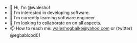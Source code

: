 - 👋 Hi, I’m @walesho1
- 👀 I’m interested in developing software.
- 🌱 I’m currently learning software engineer
- 💞️ I’m looking to collaborate on on all aspects.
- 📫 How to reach me: waleshogbaike@yahoo.com or (twitter) @egbablood01

<!---
walesho1/walesho1 is a ✨ special ✨ repository because its `README.md` (this file) appears on your GitHub profile.
You can click the Preview link to take a look at your changes.
--->
